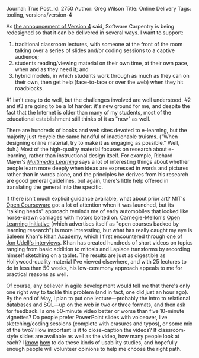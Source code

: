 Journal: True
Post_Id: 2750
Author: Greg Wilson
Title: Online Delivery
Tags: tooling, versions/version-4

<p>As <a href="{{root_path}}/blog/2010/03/software-carpentry-version-4-is-a-go.html">the announcement of Version 4</a> said, Software Carpentry is being redesigned so that it can be delivered in several ways. I want to support:</p>
<ol>
<li>traditional classroom lectures, with someone at the front of the room talking over a series of slides and/or coding sessions to a captive audience;</li>
<li>students reading/viewing material on their own time, at their own pace, when and as they need it; and</li>
<li>hybrid models, in which students work through as much as they can on their own, then get help (face-to-face or over the web) when they hit roadblocks.</li>
</ol>
<p>#1 isn't easy to do well, but the challenges involved are well understood. #2 and #3 are going to be a lot harder: it's new ground for me, and despite the fact that the Internet is older than many of my students, most of the educational establishment still thinks of it as "new" as well.</p>
<p>There are hundreds of books and web sites devoted to e-learning, but the majority just recycle the same handful of inactionable truisms. ("When designing online material, try to make it as engaging as possible." Well, duh.) Most of the high-quality material focuses on research about e-learning, rather than instructional design itself. For example, Richard Mayer's <a href="http://www.amazon.com/Multimedia-Learning-Richard-E-Mayer/dp/0521735351"><em>Multimedia Learning</em></a> says a lot of interesting things about whether people learn more deeply when ideas are expressed in words and  pictures rather than in words alone, and the principles he derives from his research are good general guidelines, but again, there's little help offered in translating the general into the specific.</p>
<p>If there isn't much explicit guidance available, what about prior art? MIT's <a href="http://ocw.mit.edu/OcwWeb/web/home/home/index.htm">Open Courseware</a> got a lot of attention when it was launched, but its "talking heads" approach reminds me of early automobiles that looked like horse-drawn carriages with motors bolted on. Carnegie-Mellon's <a href="http://oli.web.cmu.edu/openlearning/">Open Learning Initiative</a> (which advertises itself as "open courses backed by learning research") is more interesting, but what has really caught my eye is Saleem Khan's <a href="http://khanacademy.org/">Khan Academy</a>, which I first encountered through <a href="http://itc.conversationsnetwork.org/shows/detail4386.html">one of Jon Udell's interviews</a>. Khan has created hundreds of short videos on topics ranging from basic addition to mitosis and Laplace transforms by recording himself sketching on a tablet. The results are just as digestible as Hollywood-quality material I've viewed elsewhere, and with 25 lectures to do in less than 50 weeks, his low-ceremony approach appeals to me for practical reasons as well.</p>
<p>Of course, any believer in agile development would tell me that there's only one right way to tackle this problem (and in fact, one did just an hour ago). By the end of May, I plan to put one lecture&mdash;probably the intro to relational databases and SQL&mdash;up on the web in two or three formats, and then ask for feedback. Is one 50-minute video better or worse than five 10-minute vignettes? Do people prefer PowerPoint slides with voiceover, live sketching/coding sessions (complete with erasures and typos), or some mix of the two? How important is it to close-caption the videos? If classroom-style slides are available as well as the video, how many people look at each? I <a href="http://www.amazon.com/Measuring-User-Experience-Interactive-Technologies/dp/0123735580">know</a> <a href="http://www.amazon.com/Rocket-Surgery-Made-Easy-Yourself/dp/0321657292">how</a> to do these kinds of usability studies, and hopefully enough people will volunteer opinions to help me choose the right path.</p>

